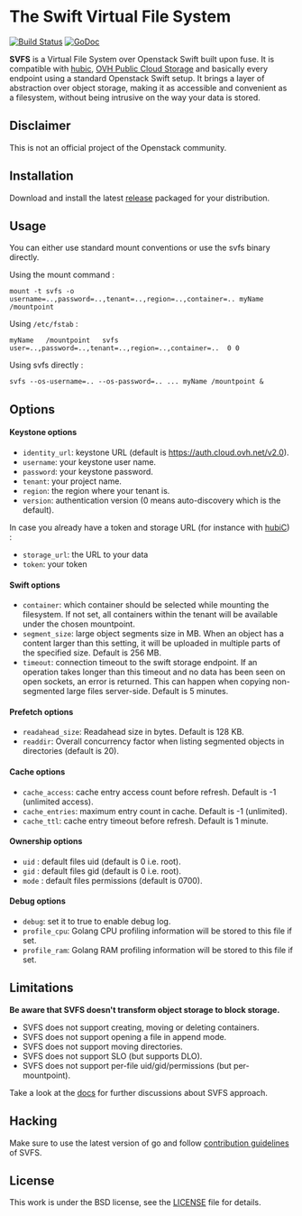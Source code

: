 # The Swift Virtual File System

[![Build Status](https://travis-ci.org/xlucas/svfs.svg?branch=master)](https://travis-ci.org/xlucas/svfs)
[![GoDoc](https://godoc.org/github.com/xlucas/svfs/svfs?status.svg)](https://godoc.org/github.com/xlucas/svfs/svfs)

**SVFS** is a Virtual File System over Openstack Swift built upon fuse. It is compatible with [hubic](https://hubic.com),
[OVH Public Cloud Storage](https://www.ovh.com/fr/cloud/storage/object-storage) and basically every endpoint using a standard Openstack Swift setup. It brings a layer of abstraction over object storage, making it as accessible and convenient as a filesystem, without being intrusive on the way your data is stored.

## Disclaimer
This is not an official project of the Openstack community.

## Installation

Download and install the latest [release](https://github.com/xlucas/svfs/releases) packaged for your distribution.

## Usage

You can either use standard mount conventions or use the svfs binary directly.

Using the mount command :
```
mount -t svfs -o username=..,password=..,tenant=..,region=..,container=.. myName /mountpoint
```

Using `/etc/fstab` :
```
myName   /mountpoint   svfs   user=..,password=..,tenant=..,region=..,container=..  0 0
```

Using svfs directly :

```
svfs --os-username=.. --os-password=.. ... myName /mountpoint &
```

## Options

#### Keystone options

* `identity_url`: keystone URL (default is https://auth.cloud.ovh.net/v2.0).
* `username`: your keystone user name.
* `password`: your keystone password.
* `tenant`: your project name.
* `region`: the region where your tenant is.
* `version`: authentication version (0 means auto-discovery which is the default).

In case you already have a token and storage URL (for instance with [hubiC](https://hubic.com)) :
* `storage_url`: the URL to your data
* `token`: your token

#### Swift options

* `container`: which container should be selected while mounting the filesystem. If not set,
all containers within the tenant will be available under the chosen mountpoint.
* `segment_size`: large object segments size in MB. When an object has a content larger than
this setting, it will be uploaded in multiple parts of the specified size. Default is 256 MB.
* `timeout`: connection timeout to the swift storage endpoint. If an operation takes longer
than this timeout and no data has been seen on open sockets, an error is returned. This can
happen when copying non-segmented large files server-side. Default is 5 minutes.

#### Prefetch options

* `readahead_size`: Readahead size in bytes. Default is 128 KB.
* `readdir`: Overall concurrency factor when listing segmented objects in directories (default is 20).

#### Cache options

* `cache_access`: cache entry access count before refresh. Default is -1 (unlimited access).
* `cache_entries`: maximum entry count in cache. Default is -1 (unlimited).
* `cache_ttl`: cache entry timeout before refresh. Default is 1 minute.

#### Ownership options
* `uid` : default files uid (default is 0 i.e. root).
* `gid` : default files gid (default is 0 i.e. root).
* `mode` : default files permissions (default is 0700).

#### Debug options

* `debug`: set it to true to enable debug log.
* `profile_cpu`: Golang CPU profiling information will be stored to this file if set.
* `profile_ram`: Golang RAM profiling information will be stored to this file if set.

## Limitations

**Be aware that SVFS doesn't transform object storage to block storage.**

* SVFS does not support creating, moving or deleting containers.
* SVFS does not support opening a file in append mode.
* SVFS does not support moving directories.
* SVFS does not support SLO (but supports DLO).
* SVFS does not support per-file uid/gid/permissions (but per-mountpoint).

Take a look at the [docs](docs) for further discussions about SVFS approach.

## Hacking

Make sure to use the latest version of go and follow [contribution guidelines](CONTRIBUTING.md) of SVFS.

## License
This work is under the BSD license, see the [LICENSE](LICENSE) file for details.
